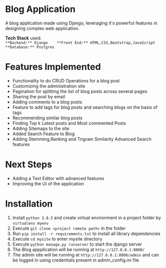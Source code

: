 # Blog Application

A blog application made using Django, leveraging it's powerful features in designing complex web application.

**Tech Stack** used:  
`
    **Backend:** Django   
    **Front End:** HTML,CSS,Bootstrap,JavaScript  
    **Database:** Postgres   
`

# Features Implemented   
* Functionality to do CRUD Operations for a blog post  
* Customizing the administration site  
* Pagination for splitting the list of blog posts across several pages  
* Sharing the post by email  
* Adding comments to a blog posts  
* Feature to add tags for blog posts and searching blogs on the basis of tags  
* Recommending similar blog posts  
* Finding Top k Latest posts and Most commented Posts  
* Adding Sitemaps to the site 
* Added Search Feature to Blog
* Adding Stemming,Ranking and Trigram Similarity Advanced Search features 


# Next Steps  
* Adding a Text Editor with advanced features  
* Improving the UI of the application  

# Installation

1. Install `python 3.8.5` and create virtual environment in a project folder by `virtualenv myenv`  
2. Execute `git clone <project remote path>` in the folder    
3. Run `pip install -r requirements.txt` to install all library dependencies  
4. Execute `cd mysite` to enter mysite directory  
5. Execute `python manage.py runserver` to start the django server  
6. The Blog appplication will be running at `http://127.0.0.1:8000/`  
7. The admin site will be running at `http://127.0.0.1:8000/admin` and can be logged in using credentials present in admin_config.ini file

